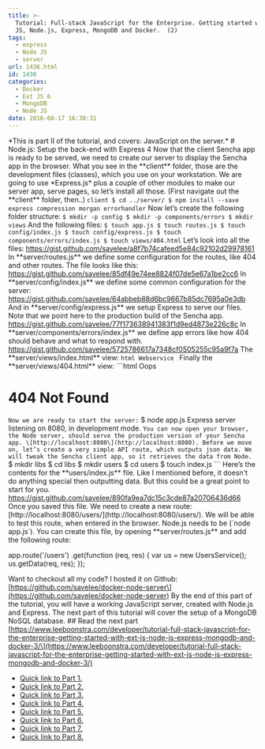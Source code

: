 ```yaml
---
title: >-
  Tutorial: Full-stack JavaScript for the Enterprise. Getting started with: Ext
  JS, Node.js, Express, MongoDB and Docker.  (2)
tags:
  - express
  - Node JS
  - server
url: 1436.html
id: 1436
categories:
  - Docker
  - Ext JS 6
  - MongoDB
  - Node JS
date: 2016-08-17 16:30:31
---
```


\*This is part II of the tutorial, and covers: JavaScript on the server.\* # Node.js: Setup the back-end with Express 4 Now that the client Sencha app is ready to be served, we need to create our server to display the Sencha app in the browser. What you see in the \*\*client\*\* folder, those are the development files (classes), which you use on your workstation. We are going to use \*Express.js\* plus a couple of other modules to make our server app, serve pages, so let’s install all those. (First navigate out the \*\*client\*\* folder, then..) ``` client $ cd ../server/ $ npm install --save express compression morgan errorhandler ``` Now let’s create the following folder structure: ``` $ mkdir -p config $ mkdir -p components/errors $ mkdir views ``` And the following files: ``` $ touch app.js $ touch routes.js $ touch config/index.js $ touch config/express.js $ touch components/errors/index.js $ touch views/404.html ``` Let’s look into all the files: https://gist.github.com/savelee/a8f7b74cafeed5e84c92102d29978161 In \*\*server/routes.js\*\* we define some configuration for the routes, like 404 and other routes. The file looks like this: https://gist.github.com/savelee/85df49e74ee8824f07de5e67a1be2cc6 In \*\*server/config/index.js\*\* we define some common configuration for the server: https://gist.github.com/savelee/64abbeb88d6bc9667b85dc7695a0e3db And in \*\*server/config/express.js\*\* we setup Express to serve our files. Note that we point here to the production build of the Sencha app. https://gist.github.com/savelee/77f173638941383f1d9ed4873e226c8c In \*\*server/components/errors/index.js\*\* we define app errors like how 404 should behave and what to respond with. https://gist.github.com/savelee/5725786617a7348cf0505255c95a9f7a The \*\*server/views/index.html\*\* view: ```html Webservice ``` Finally the \*\*server/views/404.html\*\* view: ```html Oops

404 Not Found
=============

``` Now we are ready to start the server: ``` $ node app.js Express server listening on 8080, in development mode. ``` You can now open your browser, the Node server, should serve the production version of your Sencha app. \[http://localhost:8080\](http://localhost:8080). Before we move on, let’s create a very simple API route, which outputs json data. We will tweak the Sencha client app, so it retrieves the data from Node. ``` $ mkdir libs $ cd libs $ mkdir users $ cd users $ touch index.js ``` Here’s the contents for the \*\*users/index.js\*\* file. Like I mentioned before, it doesn’t do anything special then outputting data. But this could be a great point to start for you. https://gist.github.com/savelee/890fa9ea7dc15c3cde87a20706436d66 Once you saved this file. We need to create a new route: \[http://localhost:8080/users/\](http://localhost:8080/users/). We will be able to test this route, when entered in the browser. Node.js needs to be (\`node app.js\`). You can create this file, by opening \*\*server/routes.js\*\* and add the following route:

  app.route('/users')
    .get(function (req, res) {
        var us = new UsersService();
        us.getData(req, res);
    });

Want to checkout all my code? I hosted it on Github: \[https://github.com/savelee/docker-node-server\](https://github.com/savelee/docker-node-server) By the end of this part of the tutorial, you will have a working JavaScript server, created with Node.js and Express. The next part of this tutorial will cover the setup of a MongoDB NoSQL database. ## Read the next part \[https://www.leeboonstra.com/developer/tutorial-full-stack-javascript-for-the-enterprise-getting-started-with-ext-js-node-js-express-mongodb-and-docker-3/\](https://www.leeboonstra.com/developer/tutorial-full-stack-javascript-for-the-enterprise-getting-started-with-ext-js-node-js-express-mongodb-and-docker-3/)

*   [Quick link to Part 1.](https://www.leeboonstra.com/developer/tutorial-full-stack-javascript-for-the-enterprise-getting-started-with-ext-js-node-js-express-mongodb-and-docker-1)
*   [Quick link to Part 2.](https://www.leeboonstra.com/developer/tutorial-full-stack-javascript-for-the-enterprise-getting-started-with-ext-js-node-js-express-mongodb-and-docker-2)
*   [Quick link to Part 3.](https://www.leeboonstra.com/developer/tutorial-full-stack-javascript-for-the-enterprise-getting-started-with-ext-js-node-js-express-mongodb-and-docker-3)
*   [Quick link to Part 4.](https://www.leeboonstra.com/developer/tutorial-full-stack-javascript-for-the-enterprise-getting-started-with-ext-js-node-js-express-mongodb-and-docker-4)
*   [Quick link to Part 5.](https://www.leeboonstra.com/developer/tutorial-full-stack-javascript-for-the-enterprise-getting-started-with-ext-js-node-js-express-mongodb-and-docker-5)
*   [Quick link to Part 6.](https://www.leeboonstra.com/developer/tutorial-full-stack-javascript-for-the-enterprise-getting-started-with-ext-js-node-js-express-mongodb-and-docker-6)
*   [Quick link to Part 7.](https://www.leeboonstra.com/developer/tutorial-full-stack-javascript-for-the-enterprise-getting-started-with-ext-js-node-js-express-mongodb-and-docker-7)
*   [Quick link to Part 8.](https://www.leeboonstra.com/developer/tutorial-full-stack-javascript-for-the-enterprise-getting-started-with-ext-js-node-js-express-mongodb-and-docker-8)